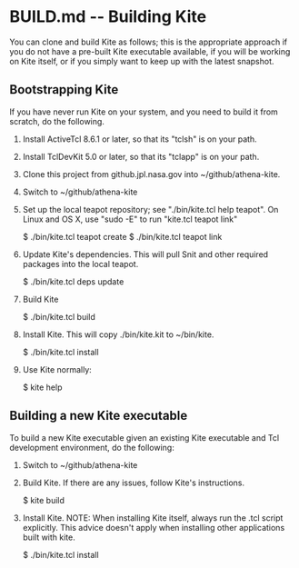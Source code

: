 # BUILD.md -- Building Kite

You can clone and build Kite as follows; this is the appropriate approach
if you do not have a pre-built Kite executable available, if you will
be working on Kite itself, or if you simply want to keep up with the 
latest snapshot.

## Bootstrapping Kite

If you have never run Kite on your system, and you need to build it from
scratch, do the following.

1. Install ActiveTcl 8.6.1 or later, so that its "tclsh" is on your path.

2. Install TclDevKit 5.0 or later, so that its "tclapp" is on your path.

3. Clone this project from github.jpl.nasa.gov into ~/github/athena-kite.

4. Switch to ~/github/athena-kite

5. Set up the local teapot repository; see "./bin/kite.tcl help teapot".
   On Linux and OS X, use "sudo -E" to run "kite.tcl teapot link"

    $ ./bin/kite.tcl teapot create
    $ ./bin/kite.tcl teapot link

6. Update Kite's dependencies. This will pull Snit and other required
   packages into the local teapot.

    $ ./bin/kite.tcl deps update

7. Build Kite

    $ ./bin/kite.tcl build

8. Install Kite.  This will copy ./bin/kite.kit to ~/bin/kite.

    $ ./bin/kite.tcl install

9. Use Kite normally:

    $ kite help

## Building a new Kite executable

To build a new Kite executable given an existing Kite executable and 
Tcl development environment, do the following:

1. Switch to ~/github/athena-kite

2. Build Kite.  If there are any issues, follow Kite's instructions.

    $ kite build

3. Install Kite.  NOTE: When installing Kite itself, always run the
   .tcl script explicitly.  This advice doesn't apply when installing
   other applications built with kite.

    $ ./bin/kite.tcl install

